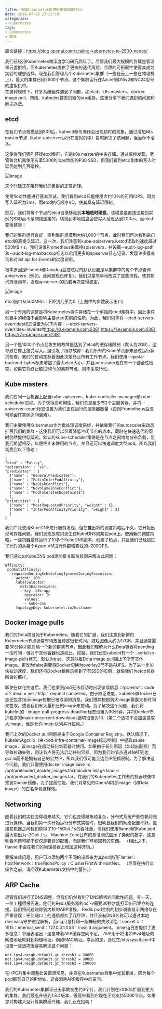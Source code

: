 ```yaml
---
title: 拓展Kubernetes集群规模到2500节点
date: 2018-07-29 23:22:18
categories:
- Kubernetes
tags:
- kubernetes
- 翻译
---
```

原文链接：https://blog.openai.com/scaling-kubernetes-to-2500-nodes/

我们已经用Kubernetes做深度学习研究两年了。尽管我们最大规模的负载是管理裸云虚拟机，但Kubernetes提供了更快的迭代周期、合理的可拓展性使得其成为实验的理想选择。现在我们管理几个Kubernetes集群（一些在云上一些在物理机上），最大的集群已经2500个节点。这个集群运行在Azure的D15v2和NC24型号的虚拟机中。  
在这种规模下，许多系统组件遇到了问题，如etcd、k8s masters、docker image pull、网络、kubedns甚至机器的arp缓存。这里分享下我们遇到的问题和解决办法。

## etcd
在我们节点规模达到500后，kubectl命令操作会出现超时的现象，通过增加k8s master节点（kube-apiserver运行在虚拟机中）暂时解决了该问题，但治标不治本。

这使得我们强烈怀疑etcd集群，它是k8s master的中央存储。通过监控发现，尽管每台机器使用有着5000的iops性能的P30 SSD，但我们看到etcd副本的写入时延仍达到几百毫秒。

![image](https://note.youdao.com/yws/public/resource/59eab83614af4d1cefd08c4d3a9f9ddc/xmlnote/WEBRESOURCE9764bed05d7cfc52b2938526d06c2010/5878)

这个时延正在阻碍我们的集群的正常运转。

使用fio对性能进行基准测试，我们看到etcd只能使用大约10％的可用IOPS，因为写入延迟为2ms，而etcd执行顺序I/O，使其具有延迟限制。


然后，我们将每个节点的etcd目录移动到**本地临时磁盘**，该磁盘是直接连接到实例的SSD而不是网络连接的。切换到本地磁盘会使写入延迟达到200us，而etcd变得健康！

我们的集群运行良好，直到集群规模到大约1,000个节点，此时我们再次看到来自etcd的高提交延迟。这一次，我们注意到kube-apiservers从etcd读取的速度超过500MB / s。我们设置Prometheus来监控apiservers，并设置--audit-log-path和--audit-log-maxbackup标志以启用更多的apiserver日志记录。发现许多慢查询和对list api for Events的过度调用。


根本原因是Fluentd和Datadog监控过程的默认设置是从集群中的每个节点查询apiservers（例如，此问题现已修复）。我们只是简单地改变了这些流程，使其轮询降低频率，发现apiservers的负载再次变得稳定。

![image](https://note.youdao.com/yws/public/resource/59eab83614af4d1cefd08c4d3a9f9ddc/xmlnote/WEBRESOURCE289b4d64aa7de72b2475a4f351b9e4e4/5888)

etcd出口从500MB/s+下降到几乎为0（上图中的负数表示出口）

另一个有用的调整是将Kubernetes事件存储在一个单独的etcd集群中，因此事件创建中的峰值不会影响主要etcd实例的性能。为此，我们只需将--etcd-servers-overrides标志设置为以下内容：--etcd-servers-overrides=/events#https://0.example.com:2381;https://1.example.com:2381;https://2.example.com:2381

另一个是1000个节点会发生的故障是达到了etcd的硬存储限制（默认为2GB），这导致它停止接受写入。这引发了级联故障：我们所有的Kube节点都未通过运行状况检查，我们的自动定标器因此决定终止所有工作节点。我们使用--quota-backend-bytes标志增加了最大etcd大小，并且autoscaler现在有一个健全性检查，如果它将终止超过50％的集群节点，则不采取行动。

## Kube masters
我们在同一台机器上配置kube-apiserver，kube-controller-manager和kube-scheduler进程。为了获得高可用性，我们总是至少有2个主服务器，并将--apiserver-count标志设置为我们正在运行的服务器数量（否则Prometheus监控可能会在实例之间混淆）。

我们主要使用Kubernetes作为批处理调度系统，并依靠我们的autoscaler来动态扩展我们的集群 - 这使我们可以显着降低空闲节点的成本，同时在快速迭代的同时仍然提供低延迟。默认的kube-scheduler策略是在节点之间均匀分布负载，但我们希望相反，以便终止未使用的节点，并且还可以快速调度大型pod。所以我们切换到以下策略：
```
{
"kind" : "Policy",
"apiVersion" : "v1",
"predicates" : [
  {"name" : "GeneralPredicates"},
  {"name" : "MatchInterPodAffinity"},
  {"name" : "NoDiskConflict"},
  {"name" : "NoVolumeZoneConflict"},
  {"name" : "PodToleratesNodeTaints"}
  ],
"priorities" : [
  {"name" : "MostRequestedPriority", "weight" : 1},
  {"name" : "InterPodAffinityPriority", "weight" : 2}
  ]
}
```

我们广泛使用KubeDNS进行服务发现，但在推出新的调度策略后不久，它开始出现可靠性问题。我们发现故障只发生在KubeDNS的某些pod上。使用新的调度策略，一些机器最终运行了10多个KubeDNS副本，创建了热点，并且我们已经超过了允许的从每个Azure VM进行外部域查找的~200QPS。

我们通过向KubeDNS pod添加反关联性规则来解决此问题：
```
affinity:
 podAntiAffinity:
   requiredDuringSchedulingIgnoredDuringExecution:
   - weight: 100
     labelSelector:
       matchExpressions:
       - key: k8s-app
         operator: In
         values:
         - kube-dns
     topologyKey: kubernetes.io/hostname

```

## Docker image pulls
我们的Dota项目始于Kubernetes，随着它的扩展，我们注意到新鲜的Kubernetes节点通常有待放置待定很长时间。游戏图像大约为17GB，并且通常需要30分钟才能启动一个新的群集节点，因此我们理解为什么Dota容器将pending一段时间 - 但对于其他容器也是如此。挖掘，我们发现kubelet有一个--serialize-image-pulls标志，默认为true，这意味着Dota image pull阻止了所有其他image。更改为false需要将Docker切换为overlay2而不是AUFS。为了进一步加快拉动速度，我们还将Docker根目录移到了有SSD的实例，就像我们为etcd机器所做的那样。

即使在优化拉速后，我们也看到pod无法启动时出现错误信息：rpc error：code = 2 desc = net / http：request cancelled。由于缺乏进度，kubelet和Docker日志还包含指示image拉取已被取消的消息。我们跟踪根部到大image需要太长时间来拉取，或者我们有大量积压的image来拉动。为了解决这个问题，我们将kubelet的--image-pull-progress-deadline标志设置为30分钟，并将Docker守护程序的max-concurrent-downloads选项设置为10.（第二个选项不会加速提取大image，但是允许image队列并行拉动。）


我们上次的Docker pull问题是由于Google Container Registry。默认情况下，kubelet从gcr.io（由-pod-infra-container-image标志控制）中提取pause image，该image在启动任何新容器时使用。如果由于任何原因（如超出配额）而导致拉动失败，则该节点将无法启动任何容器。因为我们的节点通过NAT到达gcr.io而不是拥有自己的公共IP，所以我们很可能会达到IP配额限制。为了解决这个问题，我们只需使用docker image save -o /opt/preloaded_docker_images.tar和docker image load -i /opt/preloaded_docker_images.tar，在我们的Kubernetes工作者的机器映像中预装Docker镜像。为了提高性能，我们对常见的OpenAI内部image（如Dota image）的白名单也这样做。

## Networking
随着我们的实验变得越来越大，它们也变得越来越复杂，分布式系统严重依赖网络进行操作。当我们第一次开始运行分布式实验时，很明显我们的网络配置不好。直接在机器之间我们获得了10-15Gbit / s的吞吐量，但我们使用flannel的Kube pod最大输出为~2Gbit / s。 Machine Zone公布的基准测试显示了类似的数字，这意味着问题可能不仅仅是错误的配置，而是我们环境固有的东西。 （相比之下，flannel不会在我们的物理机器上增加这种开销。）

要解决此问题，用户可以添加两个不同的设置来为其pod禁用Flannel：hostNetwork：true和dnsPolicy：ClusterFirstWithHostNet。 （尽管在执行此操作之前，请阅读Kubernetes文档中的警告。）

## ARP Cache
尽管我们进行了DNS调整，但我们仍然看到了DNS解析的间歇性问题。有一天，一位工程师报告说，他们的Redis服务器的nc -v需要30秒才能打印出已建立的连接。我们将问题跟踪到内核的ARP堆栈。 Redis pod主机的初步调查显示网络存在严重错误：任何端口上的通信都挂了几秒钟，并且没有DNS名称可以通过本地dnsmasq守护进程解析，而dig只是打印一条神秘的失败消息：socket.c ：1915：internal_send：127.0.0.1＃53：Invalid argument。 dmesg日志提供了更多信息：邻居表溢出！这意味着ARP缓存空间不足。 ARP用于将诸如IPv4地址的网络地址映射到物理地址，例如MAC地址。幸运的是，通过在/etc/sysctl.conf中设置一些选项很容易解决这个问题：
```
net.ipv4.neigh.default.gc_thresh1 = 80000
net.ipv4.neigh.default.gc_thresh2 = 90000
net.ipv4.neigh.default.gc_thresh3 = 100000
```
在HPC群集中调整此设置很常见，并且在Kubernetes群集中尤其相关，因为每个pod都有自己的IP地址，这会消耗ARP缓存中的空间。

我们的Kubernetes集群现已无事故发生约3个月，我们计划在2018年扩展到更大的集群。我们最近升级到1.8.4版本，很高兴看到它现在正式支持5000节点。如果您对构建大型计算集群感兴趣，我们正在招聘！
